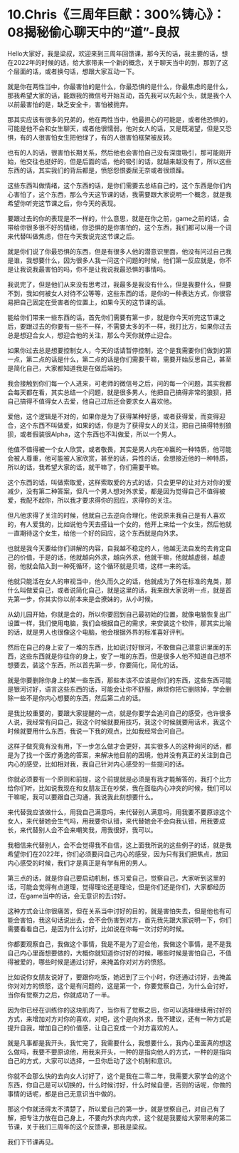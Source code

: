 # 10.Chris《三周年巨献：300%铸心》：08揭秘偷心聊天中的“道”-良叔

Hello大家好，我是梁叔，欢迎来到三周年回馈课，那今天的话，我主要的话，想在2022年的时候的话，给大家带来一个新的概念，关于聊天当中的到，那到了这个层面的话，或者换句话，想跟大家互动一下。

就是你在两性当中，你最害怕的是什么，你最恐惧的是什么，你最焦虑的是什么，那我希望大家的话，能跟我的微信号开始互动，首先我可以先起个头，就是我个人以前最害怕的是，缺乏安全卡，害怕被抛弃。

那其实应该有很多的兄弟的，他在两性当中，他最担心的可能是，或者他恐惧的，可能是他不会和女生聊天，或者他很懦弱，他对女人的话，又是既渴望，但是又恐惧，有的人很害怕女生把他绿了，有的人很害怕框架被反转。

也有的人的话，很害怕长期关系，然后他也会害怕自己没有深度吸引，那可能刚开始，他交往也挺好的，但是后面的话，他的吸引的话，就越来越没有了，所以这些东西的话，其实我们的背后都是，愤怒怨恨委屈无奈或者很烦躁。

这些东西叫做情绪，这个东西的话，是你们需要去总结自己的，这个东西是你们内心害怕了，这个东西，那么今天这节课的话，我需要跟大家说明一个概念，就是我希望你听完这节课之后，你今天的表现。

要跟过去的你的表现是不一样的，什么意思，就是在你之前，game之前的话，会带给你很多很不好的情绪，你恐惧的是你害怕的，这个东西，我们都可以用一个词来代替叫做焦虑，但在今天我说完这节课之后。

就是你们说了你最恐惧的东西，但是有很多人他的潜意识里面，他没有问过自己我是谁，我想要什么，因为很多人我一问这个问题的时候，他们第一反应就是，你不是让我说我最害怕的吗，你不是让我说我最恐惧的事情吗。

我说完了，但是他们从来没有思考过，我最多是我没有什么，但是我要什么，但要不到，我如何被女人对待不公等等，这些东西的话，是你的一种表达方式，你很容易把自己固定在受害者的位置上，如果今天的这节课的话。

能给你们带来一些东西的话，首先你们需要有第一步，就是你今天听完这节课之后，要跟过去的你要有一些不一样，不需要太多的不一样，我打比方，如果你过去总是想迎合女人，想迎合他的关注，那么今天你就停止迎合。

如果你过去总是想要控制女人，今天的话请暂停控制，这个是我需要你们做到的第一点，第二点的话是什么，第二点的话是你们需要干嘛，需要开始反思自己，甚至是简化自己，大家都知道我是在做后端的。

我会接触到你们每一个人进来，可老师的微信号之后，问的每一个问题，其实我都会每天都在看，其实总结一个问题，就是很多男人，他把自己搞得非常的狼狈，把自己搞得不值得女人去爱，他自己过后还会要求女人喜欢他。

爱他，这个逻辑是不对的，如果你是为了获得某种好感，或者获得爱，而变得迎合，这个东西不叫做爱，如果的话，你是为了获得女人的关注，把自己搞得特别狼狈，或者假装很Alpha，这个东西也不叫做爱，所以一个男人。

他值不值得被一个女人欣赏，或者敬畏，其实是男人内在冲赢的一种特质，他可能会被人尊重，他可能被人家欣赏，甚至的话，异性的话，会想接近他的一种特质，所以的话，我希望大家的话，就干嘛了，你们需要干嘛。

这个东西的话，叫做索取爱，这样索取爱的方式的话，只会更早的让对方对你的爱减少，没有第二种答案，但凡一个男人想对外求爱，都是因为觉得自己不值得被爱，我配不起你，所以我才要求得你的回应，求得你的关注。

但凡他求得了关注的时候，他就自己去逆向合理化，他说原来我自己是有人喜欢的，有人爱我的，比如说他今天去搭讪一个女的，他开上来给一个女生，然后他就一直期待这个女生，给他一个好的回应，这个东西就是向外求。

也就是我今天要给你们讲解的内容，自我越不稳定的人，他越无法自发的去肯定自己的价值，于是的话，他就越向外求，越向外求，他就干嘛，他就越虚弱，越虚弱，他就会陷入到一种死循环，这个循环就是贝塔，这样一来的话。

他就只能活在女人的审视当中，他久而久之的话，他就成为了外在标准的鬼类，那什么叫做爱自己，或者说简化自己，就是这里的话，我来跟大家说明一点，就是首先第一步，你其实你以前本来是会撩妹的，从小时候。

从幼儿园开始，你就是会的，所以你要回到自己最初始的位置，就像电脑恢复出厂设置一样，我们使用电脑，我们会根据自己的需求，来安装这个软件，那其实比喻的话，就是男人也很像这个电脑，他会根据外界的标准喜好评判。

然后在自己的身上安了一堆的东西，比如说讨好银河，不敢做自己潜意识里面的东西，这些东西就是你往你的身上，安了一堆的东西，但是很多人他不知道自己想不想要去，装这个东西，所以首先第一步，你要简化，简化的话。

就是你要删除你身上的某一些东西，那些本该不应该是你们的东西，这些东西可能是银河讨好，语言这些东西的话，可能会让你不舒服，麻烦你把它删除掉，学会删除一些不是你内心想要的东西，然后第二点的话。

是我比较重要的，要跟大家提醒的一点，就是你要学会追问自己的感受，也许很多人说，我经常有问自己，我这个时候就要用技巧，我这个时候就要用话术，我这个时候就要用什么东西，我说一下我的观点，比如我经常会问自己。

这样子做究竟有没有用，下一步怎么做才会更好，其实很多人的这种询问的话，都是为了找一个医疗勇逸的答案，来解决他目前的困境，他并没有真正的关注到自己内心的感受，比如相对我，我自己针对内心感受的一些提问的话。

你就必须要有一个原则和前提，这个前提就是必须是有我才能解答的，我打个比方给你们听，比如说我现在和女朋友正在吵架，我在面临内心冲突的时候，我们可以干嘛呢，我可以要跟自己沟通，我说我此刻想要什么。

来代替我应该做什么，用我自己满意吗，来代替别人满意吗，用我要不要原谅这个女人，来代替她会生气吗，用我要你认错，来代替她会不会向我认错，用我要成长，来代替别人会不会来嘲笑我，用我很好，我可以。

我相信来代替别人，会不会觉得我不自信，这上面我所说的这些例子的话，就是我希望你们在2022年，你们必须要问自己内心的感受，因为只有我们把焦点，放回内心感受的时候，我们才是真正是有学有用的男人。

第三点的话，就是你自己要启动机制，练习爱自己，觉察自己，大家听到这里的话，可能会觉得有点道理，觉得理论还是理论，但是你们还是你们，大家都经历过，在game当中的话，会无意识的去讨好。

这种方式会让你很痛苦，但在关系当中讨好的目的，就是害怕失去，但是他也有可能会害怕，我这句话说出去，会不会伤害到对方，首先我先跟大家说明一下，你们需要看看自己，是因为什么讨好，比如说在你每一次讨好的时候。

你都要观察自己，我做这个事情，我是不是为了迎合他，我做这个事情，是不是我自己内心里面想要做的，大概你就知道你讨好的时候，哪些时候是害怕自己，不值得被爱的，哪些时候是通过讨好，来掩盖你对对方的愤怒。

比如说你女朋友说好了，要跟你吃饭，她迟到了三个小时，你还通过讨好，去掩盖你对对方的愤怒，这个是有问题的，这是第一个，你要觉察自己，为什么会讨好，当你有觉察力之后，你就成功了一半。

因为你已经在训练你的这块肌肉了，当你有了觉察之后，你可以选择继续用讨好的方式，来增加对方对你的喜欢，对吧，这个是向外求，我不建议，还有一种方式是提升自我，增加自己的价值感，让自己变成一个对方喜欢的人。

就是凡事都是我开头，我忙完了，我需要什么，我想要什么，我内心里面真的想这么做吗，我要不要原谅他，用我来开头，一种的是指向他人的方式，一种的是指向自己的方式，大家可以选择，一旦你启动了这个机制和意识。

你就不会那么快的去向女人讨好了，这个是我在二零二年，我需要大家学会的这个东西，你自己是可以切换的，什么时候讨好，什么时候自便，否则的话呢，你做的事情的话呢，都是自己无意识当中做的。

那这个你就活得太不清楚了，所以爱自己的第一步，就是觉察自己，对自己有了解，把专注力放在自己身上，不要向外求向内求，这个就是我要给大家带来的第二节课，关于我们三周年的这个反馈课，那我是梁叔。

我们下节课再见。